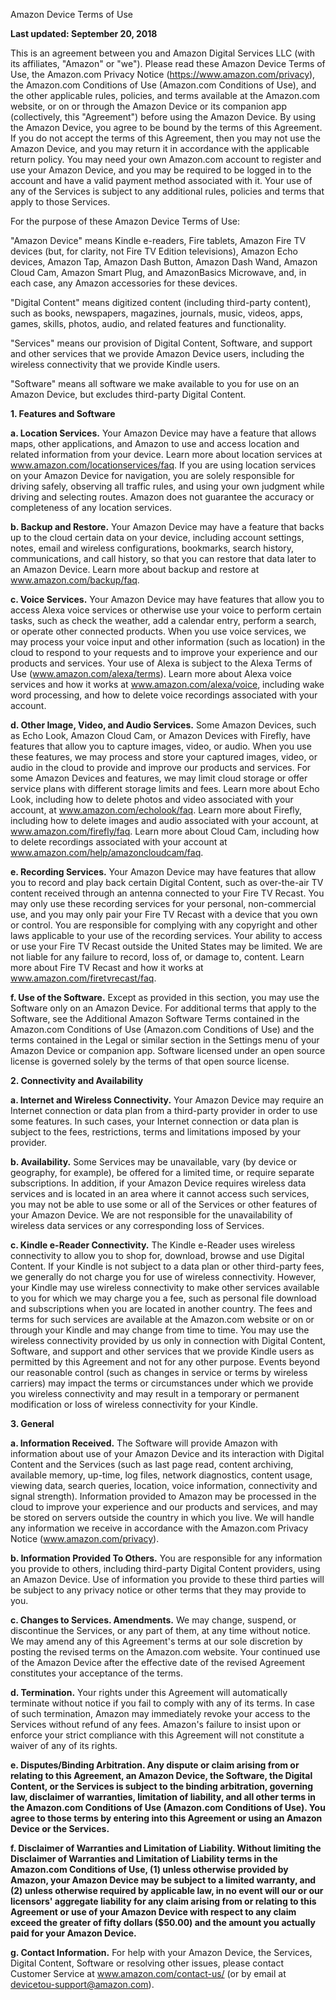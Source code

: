 Amazon Device Terms of Use

**Last updated: September 20, 2018**

This is an agreement between you and Amazon Digital Services LLC (with its affiliates, "Amazon" or "we"). Please read these Amazon Device Terms of Use, the Amazon.com Privacy Notice (https://www.amazon.com/privacy), the Amazon.com Conditions of Use (Amazon.com Conditions of Use), and the other applicable rules, policies, and terms available at the Amazon.com website, or on or through the Amazon Device or its companion app (collectively, this "Agreement") before using the Amazon Device. By using the Amazon Device, you agree to be bound by the terms of this Agreement. If you do not accept the terms of this Agreement, then you may not use the Amazon Device, and you may return it in accordance with the applicable return policy. You may need your own Amazon.com account to register and use your Amazon Device, and you may be required to be logged in to the account and have a valid payment method associated with it. Your use of any of the Services is subject to any additional rules, policies and terms that apply to those Services.

For the purpose of these Amazon Device Terms of Use:

"Amazon Device" means Kindle e-readers, Fire tablets, Amazon Fire TV devices (but, for clarity, not Fire TV Edition televisions), Amazon Echo devices, Amazon Tap, Amazon Dash Button, Amazon Dash Wand, Amazon Cloud Cam, Amazon Smart Plug, and AmazonBasics Microwave, and, in each case, any Amazon accessories for these devices.

"Digital Content" means digitized content (including third-party content), such as books, newspapers, magazines, journals, music, videos, apps, games, skills, photos, audio, and related features and functionality.

"Services" means our provision of Digital Content, Software, and support and other services that we provide Amazon Device users, including the wireless connectivity that we provide Kindle users.

"Software" means all software we make available to you for use on an Amazon Device, but excludes third-party Digital Content.

**1\. Features and Software**

**a. Location Services.** Your Amazon Device may have a feature that allows maps, other applications, and Amazon to use and access location and related information from your device. Learn more about location services at www.amazon.com/locationservices/faq. If you are using location services on your Amazon Device for navigation, you are solely responsible for driving safely, observing all traffic rules, and using your own judgment while driving and selecting routes. Amazon does not guarantee the accuracy or completeness of any location services.

**b. Backup and Restore.** Your Amazon Device may have a feature that backs up to the cloud certain data on your device, including account settings, notes, email and wireless configurations, bookmarks, search history, communications, and call history, so that you can restore that data later to an Amazon Device. Learn more about backup and restore at www.amazon.com/backup/faq.

**c. Voice Services.** Your Amazon Device may have features that allow you to access Alexa voice services or otherwise use your voice to perform certain tasks, such as check the weather, add a calendar entry, perform a search, or operate other connected products. When you use voice services, we may process your voice input and other information (such as location) in the cloud to respond to your requests and to improve your experience and our products and services. Your use of Alexa is subject to the Alexa Terms of Use (www.amazon.com/alexa/terms). Learn more about Alexa voice services and how it works at www.amazon.com/alexa/voice, including wake word processing, and how to delete voice recordings associated with your account.

**d. Other Image, Video, and Audio Services.** Some Amazon Devices, such as Echo Look, Amazon Cloud Cam, or Amazon Devices with Firefly, have features that allow you to capture images, video, or audio. When you use these features, we may process and store your captured images, video, or audio in the cloud to provide and improve our products and services. For some Amazon Devices and features, we may limit cloud storage or offer service plans with different storage limits and fees. Learn more about Echo Look, including how to delete photos and video associated with your account, at www.amazon.com/echolook/faq. Learn more about Firefly, including how to delete images and audio associated with your account, at www.amazon.com/firefly/faq. Learn more about Cloud Cam, including how to delete recordings associated with your account at www.amazon.com/help/amazoncloudcam/faq.

**e. Recording Services.** Your Amazon Device may have features that allow you to record and play back certain Digital Content, such as over-the-air TV content received through an antenna connected to your Fire TV Recast. You may only use these recording services for your personal, non-commercial use, and you may only pair your Fire TV Recast with a device that you own or control. You are responsible for complying with any copyright and other laws applicable to your use of the recording services. Your ability to access or use your Fire TV Recast outside the United States may be limited. We are not liable for any failure to record, loss of, or damage to, content. Learn more about Fire TV Recast and how it works at www.amazon.com/firetvrecast/faq.

**f. Use of the Software.** Except as provided in this section, you may use the Software only on an Amazon Device. For additional terms that apply to the Software, see the Additional Amazon Software Terms contained in the Amazon.com Conditions of Use (Amazon.com Conditions of Use) and the terms contained in the Legal or similar section in the Settings menu of your Amazon Device or companion app. Software licensed under an open source license is governed solely by the terms of that open source license.

**2\. Connectivity and Availability**

**a. Internet and Wireless Connectivity.** Your Amazon Device may require an Internet connection or data plan from a third-party provider in order to use some features. In such cases, your Internet connection or data plan is subject to the fees, restrictions, terms and limitations imposed by your provider.

**b. Availability.** Some Services may be unavailable, vary (by device or geography, for example), be offered for a limited time, or require separate subscriptions. In addition, if your Amazon Device requires wireless data services and is located in an area where it cannot access such services, you may not be able to use some or all of the Services or other features of your Amazon Device. We are not responsible for the unavailability of wireless data services or any corresponding loss of Services.

**c. Kindle e-Reader Connectivity.** The Kindle e-Reader uses wireless connectivity to allow you to shop for, download, browse and use Digital Content. If your Kindle is not subject to a data plan or other third-party fees, we generally do not charge you for use of wireless connectivity. However, your Kindle may use wireless connectivity to make other services available to you for which we may charge you a fee, such as personal file download and subscriptions when you are located in another country. The fees and terms for such services are available at the Amazon.com website or on or through your Kindle and may change from time to time. You may use the wireless connectivity provided by us only in connection with Digital Content, Software, and support and other services that we provide Kindle users as permitted by this Agreement and not for any other purpose. Events beyond our reasonable control (such as changes in service or terms by wireless carriers) may impact the terms or circumstances under which we provide you wireless connectivity and may result in a temporary or permanent modification or loss of wireless connectivity for your Kindle.

**3\. General**

**a. Information Received.** The Software will provide Amazon with information about use of your Amazon Device and its interaction with Digital Content and the Services (such as last page read, content archiving, available memory, up-time, log files, network diagnostics, content usage, viewing data, search queries, location, voice information, connectivity and signal strength). Information provided to Amazon may be processed in the cloud to improve your experience and our products and services, and may be stored on servers outside the country in which you live. We will handle any information we receive in accordance with the Amazon.com Privacy Notice (www.amazon.com/privacy).

**b. Information Provided To Others.** You are responsible for any information you provide to others, including third-party Digital Content providers, using an Amazon Device. Use of information you provide to these third parties will be subject to any privacy notice or other terms that they may provide to you.

**c. Changes to Services. Amendments.** We may change, suspend, or discontinue the Services, or any part of them, at any time without notice. We may amend any of this Agreement's terms at our sole discretion by posting the revised terms on the Amazon.com website. Your continued use of the Amazon Device after the effective date of the revised Agreement constitutes your acceptance of the terms.

**d. Termination.** Your rights under this Agreement will automatically terminate without notice if you fail to comply with any of its terms. In case of such termination, Amazon may immediately revoke your access to the Services without refund of any fees. Amazon's failure to insist upon or enforce your strict compliance with this Agreement will not constitute a waiver of any of its rights.

**e. Disputes/Binding Arbitration. Any dispute or claim arising from or relating to this Agreement, an Amazon Device, the Software, the Digital Content, or the Services is subject to the binding arbitration, governing law, disclaimer of warranties, limitation of liability, and all other terms in the Amazon.com Conditions of Use (Amazon.com Conditions of Use). You agree to those terms by entering into this Agreement or using an Amazon Device or the Services.**

**f. Disclaimer of Warranties and Limitation of Liability. Without limiting the Disclaimer of Warranties and Limitation of Liability terms in the Amazon.com Conditions of Use, (1) unless otherwise provided by Amazon, your Amazon Device may be subject to a limited warranty, and (2) unless otherwise required by applicable law, in no event will our or our licensors' aggregate liability for any claim arising from or relating to this Agreement or use of your Amazon Device with respect to any claim exceed the greater of fifty dollars ($50.00) and the amount you actually paid for your Amazon Device.**

**g. Contact Information.** For help with your Amazon Device, the Services, Digital Content, Software or resolving other issues, please contact Customer Service at www.amazon.com/contact-us/ (or by email at devicetou-support@amazon.com).
